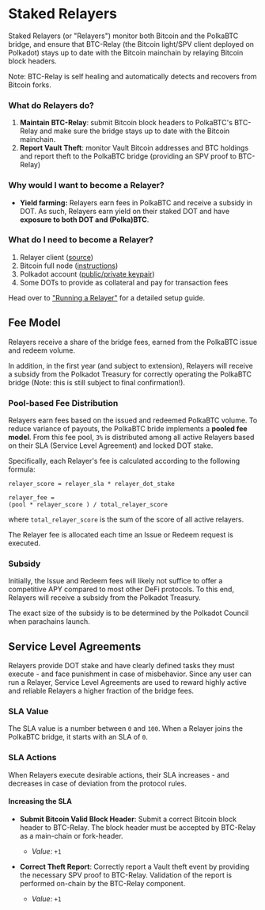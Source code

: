 # Staked Relayers

Staked Relayers (or "Relayers") monitor both Bitcoin and the PolkaBTC bridge, and ensure that BTC-Relay (the Bitcoin light/SPV client deployed on Polkadot) stays up to date with the Bitcoin mainchain by relaying Bitcoin block headers.

Note: BTC-Relay is self healing and automatically detects and recovers from Bitcoin forks.

### What do Relayers do?

1. **Maintain BTC-Relay**: submit Bitcoin block headers to PolkaBTC's BTC-Relay and make sure the bridge stays up to date with the Bitcoin mainchain.
2. **Report Vault Theft**: monitor Vault Bitcoin addresses and BTC holdings and report theft to the PolkaBTC bridge (providing an SPV proof to BTC-Relay)

### Why would I want to become a Relayer?

- **Yield farming:** Relayers earn fees in PolkaBTC and receive a subsidy in DOT. As such, Relayers earn yield on their staked DOT and have **exposure to both DOT and (Polka)BTC**.  

### What do I need to become a Relayer?

1. Relayer client ([source](https://github.com/interlay/polkabtc-clients))
2. Bitcoin full node ([instructions](https://bitcoin.org/en/full-node))
2. Polkadot account ([public/private keypair](https://wiki.polkadot.network/docs/en/learn-keys))
3. Some DOTs to provide as collateral and pay for transaction fees

Head over to ["Running a Relayer"](/relayer/guide) for a detailed setup guide.

## Fee Model

Relayers receive a share of the bridge fees, earned from the PolkaBTC issue and redeem volume. 

In addition, in the first year (and subject to extension), Relayers will receive a subsidy from the Polkadot Treasury for correctly operating the PolkaBTC bridge (Note: this is still subject to final confirmation!).

### Pool-based Fee Distribution
Relayers earn fees based on the issued and redeemed PolkaBTC volume. To reduce variance of payouts, the PolkaBTC bride implements a **pooled fee model**.
From this fee pool, `3%` is distributed among all active Relayers based on their SLA (Service Level Agreement) and locked DOT stake. 

Specifically, each Relayer's fee is calculated according to the following formula:

    relayer_score = relayer_sla * relayer_dot_stake

    relayer_fee =
    (pool * relayer_score ) / total_relayer_score 

where ``total_relayer_score`` is the sum of the score of all active relayers. 

The Relayer fee is allocated each time an Issue or Redeem request is executed.

### Subsidy

Initially, the Issue and Redeem fees will likely not suffice to offer a competitive APY compared to most other DeFi protocols.
To this end, Relayers will receive a subsidy from the Polkadot Treasury.

The exact size of the subsidy is to be determined by the Polkadot Council when parachains launch.

## Service Level Agreements

Relayers provide DOT stake and have clearly defined tasks they must execute - and face punishment in case of misbehavior.
Since any user can run a Relayer, Service Level Agreements are used to reward highly active and reliable Relayers a higher fraction of the bridge fees.

### SLA Value

The SLA value is a number between `0` and `100`.
When a Relayer joins the PolkaBTC bridge, it starts with an SLA of `0`.

### SLA Actions

When Relayers execute desirable actions, their SLA increases - and decreases in case of deviation from the protocol rules.

#### Increasing the SLA

- **Submit Bitcoin Valid Block Header**: Submit a correct Bitcoin block header to BTC-Relay. The block header must be accepted by BTC-Relay as a main-chain or fork-header. 
    - *Value*: `+1`

- **Correct Theft Report**: Correctly report a Vault theft event by providing the necessary SPV proof to BTC-Relay. Validation of the report is performed on-chain by the BTC-Relay component. 
    - *Value*: `+1`
